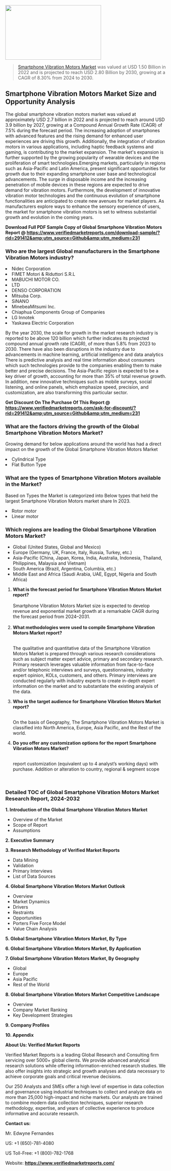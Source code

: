 <img src="https://ffe5etoiles.com/wp-content/uploads/2024/12/MST1-300x171.png" alt="" width="300" height="171" class="alignnone size-medium wp-image-20088" /><blockquote><p><p><a href="https://www.verifiedmarketreports.com/download-sample/?rid=291412&utm_source=Github&utm_medium=231" target="_blank">Smartphone Vibration Motors Market</a> was valued at USD 1.50 Billion in 2022 and is projected to reach USD 2.80 Billion by 2030, growing at a CAGR of 8.30% from 2024 to 2030.</p></blockquote><p><h2>Smartphone Vibration Motors Market Size and Opportunity Analysis</h2>The global smartphone vibration motors market was valued at approximately USD 2.7 billion in 2022 and is projected to reach around USD 3.9 billion by 2027, growing at a Compound Annual Growth Rate (CAGR) of 7.5% during the forecast period. The increasing adoption of smartphones with advanced features and the rising demand for enhanced user experiences are driving this growth. Additionally, the integration of vibration motors in various applications, including haptic feedback systems and gaming, is contributing to the market expansion. The market's expansion is further supported by the growing popularity of wearable devices and the proliferation of smart technologies.Emerging markets, particularly in regions such as Asia-Pacific and Latin America, present significant opportunities for growth due to their expanding smartphone user base and technological advancements. The surge in disposable income and the increasing penetration of mobile devices in these regions are expected to drive demand for vibration motors. Furthermore, the development of innovative vibration motor technologies and the continuous evolution of smartphone functionalities are anticipated to create new avenues for market players. As manufacturers explore ways to enhance the sensory experience of users, the market for smartphone vibration motors is set to witness substantial growth and evolution in the coming years.</p><p class=""><strong>Download Full PDF Sample Copy of Global Smartphone Vibration Motors Report @ <a href="https://www.verifiedmarketreports.com/download-sample/?rid=291412&amp;utm_source=Github&amp;utm_medium=231" target="_blank">https://www.verifiedmarketreports.com/download-sample/?rid=291412&amp;utm_source=Github&amp;utm_medium=231</a></strong></p><h3 id="" class="">Who are the largest Global manufacturers in the Smartphone Vibration Motors industry?</h3><p><li>Nidec Corporation</li><li> FIMET Motori & Riduttori S.R.L</li><li> MABUCHI MOTOR CO.</li><li>LTD</li><li> DENSO CORPORATION</li><li> Mitsuba Corp.</li><li> SiNANO</li><li> MinebeaMitsumi Inc.</li><li> Chiaphua Components Group of Companies</li><li> LG Innotek</li><li> Yaskawa Electric Corporation</li></p><div class=""><div class="" dir="" data-message-author-role="" data-message-id="" data-message-model-slug=""><div class=""><div class=""><div class=""><div class="" dir="" data-message-author-role="" data-message-id="" data-message-model-slug=""><div class=""><div class=""><p>By the year 2030, the scale for growth in the market research industry is reported to be above 120 billion which further indicates its projected compound annual growth rate (CAGR), of more than 5.8% from 2023 to 2030. There have also been disruptions in the industry due to advancements in machine learning, artificial intelligence and data analytics There is predictive analysis and real time information about consumers which such technologies provide to the companies enabling them to make better and precise decisions. The Asia-Pacific region is expected to be a key driver of growth, accounting for more than 35% of total revenue growth. In addition, new innovative techniques such as mobile surveys, social listening, and online panels, which emphasize speed, precision, and customization, are also transforming this particular sector.</p><p><strong>Get Discount On The Purchase Of This Report @&nbsp; <a href="https://www.verifiedmarketreports.com/ask-for-discount/?rid=291412&amp;utm_source=Github&amp;utm_medium=231" target="_blank">https://www.verifiedmarketreports.com/ask-for-discount/?rid=291412&amp;utm_source=Github&amp;utm_medium=231</a></strong></p></div></div></div></div></div></div></div></div><h3 id="" class="">What are the factors driving the growth of the Global Smartphone Vibration Motors Market?</h3><p id="" class="">Growing demand for below applications around the world has had a direct impact on the growth of the Global Smartphone Vibration Motors Market</p><p id="" class=""><li>Cylindrical Type</li><li> Flat Button Type</li></p><h3 id="" class="">What are the types of Smartphone Vibration Motors available in the Market?</h3><p id="" class="">Based on Types the Market is categorized into Below types that held the largest Smartphone Vibration Motors market share In 2023.</p><p id="" class=""><li>Rotor motor</li><li> Linear motor</li></p><h3 id="" class="">Which regions are leading the Global Smartphone Vibration Motors Market?</h3><ul><li>Global (United States, Global and Mexico)</li><li>Europe (Germany, UK, France, Italy, Russia, Turkey, etc.)</li><li>Asia-Pacific (China, Japan, Korea, India, Australia, Indonesia, Thailand, Philippines, Malaysia and Vietnam)</li><li>South America (Brazil, Argentina, Columbia, etc.)</li><li>Middle East and Africa (Saudi Arabia, UAE, Egypt, Nigeria and South Africa)</li></ul><p><ol><li><strong>What is the forecast period for Smartphone Vibration Motors Market report?<br /></strong><br /><span data-sheets-root="1" data-sheets-value="{&quot;1&quot;:2,&quot;2&quot;:&quot;XXXX size is expected to develop revenue and exponential market growth at a remarkable CAGR during the forecast period from 2024&ndash;2030.&quot;}" data-sheets-userformat="{&quot;2&quot;:12674,&quot;4&quot;:{&quot;1&quot;:2,&quot;2&quot;:16776960},&quot;10&quot;:2,&quot;11&quot;:0,&quot;15&quot;:&quot;Arial&quot;,&quot;16&quot;:12}">Smartphone Vibration Motors Market size is expected to develop revenue and exponential market growth at a remarkable CAGR during the forecast period from 2024&ndash;2031.</span><br /><br /></li><li><strong>What methodologies were used to compile Smartphone Vibration Motors Market report?<br /><br /></strong><p>The qualitative and quantitative data of the&nbsp;Smartphone Vibration Motors Market is prepared through various research considerations such as subject matter expert advice, primary and secondary research. Primary research leverages valuable information from face-to-face and/or telephonic interviews and surveys, questionnaires, industry expert opinion, KOLs, customers, and others. Primary interviews are conducted regularly with industry experts to create in-depth expert information on the market and to substantiate the existing analysis of the data.&nbsp;</p></li><li><strong>Who is the target audience for Smartphone Vibration Motors Market report?<br /><br /></strong><p>On the basis of Geography, The&nbsp;Smartphone Vibration Motors Market is classified into North America, Europe, Asia Pacific, and the Rest of the world.</p></li><li><strong>Do you offer any customization options for the report Smartphone Vibration Motors Market?<br /><br /></strong><p>report customization (equivalent up to 4 analyst&rsquo;s working days) with purchase. Addition or alteration to country, regional &amp; segment scope</p><p>&nbsp;</p></li></ol></p><h3 id="" class="">Detailed TOC of Global Smartphone Vibration Motors Market Research Report, 2024-2032</h3><p id="" class=""><strong>1. Introduction of the Global Smartphone Vibration Motors Market</strong></p><ul><li>Overview of the Market</li><li>Scope of Report</li><li>Assumptions</li></ul><p id="" class=""><strong>2. Executive Summary</strong></p><p id="" class=""><strong>3. Research Methodology of&nbsp;Verified Market Reports</strong></p><ul><li>Data Mining</li><li>Validation</li><li>Primary Interviews</li><li>List of Data Sources</li></ul><p id="" class=""><strong>4. Global Smartphone Vibration Motors Market Outlook</strong></p><ul><li>Overview</li><li>Market Dynamics</li><li>Drivers</li><li>Restraints</li><li>Opportunities</li><li>Porters Five Force Model</li><li>Value Chain Analysis</li></ul><p id="" class=""><strong>5. Global Smartphone Vibration Motors Market, By&nbsp;Type</strong></p><p id="" class=""><strong>6. Global Smartphone Vibration Motors Market, By Application</strong></p><p id="" class=""><strong>7. Global Smartphone Vibration Motors Market, By Geography</strong></p><ul><li>Global</li><li>Europe</li><li>Asia Pacific</li><li>Rest of the World</li></ul><p id="" class=""><strong>8. Global Smartphone Vibration Motors Market Competitive Landscape</strong></p><ul><li>Overview</li><li>Company Market Ranking</li><li>Key Development Strategies</li></ul><p id="" class=""><strong>9. Company Profiles</strong></p><p id="" class=""><strong>10. Appendix</strong></p><p id="" class=""><strong>About Us: Verified Market Reports</strong></p><p id="" class="">Verified Market Reports is a leading Global Research and Consulting firm servicing over 5000+ global clients. We provide advanced analytical research solutions while offering information-enriched research studies. We also offer insights into strategic and growth analyses and data necessary to achieve corporate goals and critical revenue decisions.</p><p id="" class="">Our 250 Analysts and SMEs offer a high level of expertise in data collection and governance using industrial techniques to collect and analyze data on more than 25,000 high-impact and niche markets. Our analysts are trained to combine modern data collection techniques, superior research methodology, expertise, and years of collective experience to produce informative and accurate research.</p><p id="" class=""><strong>Contact us:</strong></p><p id="" class="">Mr. Edwyne Fernandes</p><p id="" class="">US: +1 (650)-781-4080</p><p id="" class="">US Toll-Free: +1 (800)-782-1768</p><p id="" class="">Website: <a target="" data-test-app-aware-link=""><strong>https://www.verifiedmarketreports.com/</strong></a></p>
